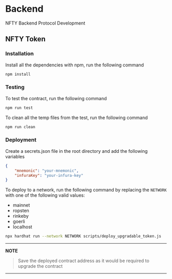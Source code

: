 # Backend

NFTY Backend Protocol Development

## NFTY Token

### Installation

Install all the dependencies with npm, run the following command

```bash
npm install
```

### Testing

To test the contract, run the following command

```bash
npm run test
```

To clean all the temp files from the test, run the following command

```bash
npm run clean
```

### Deployment

Create a secrets.json file in the root directory and add the following variables

```json
{
	"mnemonic": "your-mnemonic",
	"infuraKey": "your-infura-key"
}
```

To deploy to a network, run the following command by replacing the `NETWORK` with one of the following valid values:

-   mainnet
-   ropsten
-   rinkeby
-   goerli
-   localhost

```bash
npx hardhat run --network NETWORK scripts/deploy_upgradable_token.js
```

---

**NOTE**

> Save the deployed contract address as it would be required to upgrade the contract

---
